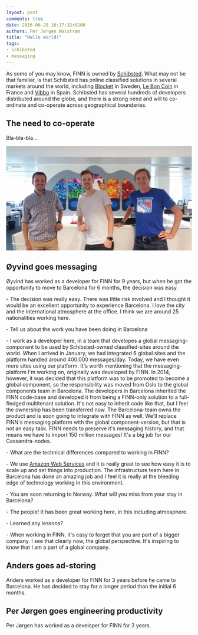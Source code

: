 ```yaml
---
layout: post
comments: true
date: 2016-06-28 16:17:32+0200
authors: Per Jørgen Walstrøm
title: "Hello world!"
tags:
- schibsted
- messaging
---
```


As some of you may know, FINN is owned by [Schibsted](http://www.schibsted.com/). What may not be that familiar, is that Schibsted has online classified solutions in several markets around the world, including [Blocket](http://www.blocket.se) in Sweden, [Le Bon Coin](http://www.leboncoin.fr) in France and [Vibbo](http://www.vibbo.es) in Spain. Schibsted has several hundreds of developers distributed around the globe, and there is a strong need and will to co-ordinate and co-operate across geographical boundaries.

## The need to co-operate
Bla-bla-bla...

![developers_in_bcn](/images/2016-06-28-working-for-another-sch-company/20160628_160134.jpg "happy campers")

## Øyvind goes messaging
Øyvind has worked as a developer for FINN for 9 years, but when he got the opportunity to move to Barcelona for 6 months, the decision was easy.

\- The decision was really easy. There was little risk involved and I thought it would be an excellent opportunity to experience Barcelona. I love the city and the international atmosphere at the office. I think we are around 25 nationalities working here.

\- Tell us about the work you have been doing in Barcelona

\- I work as a developer here, in a team that developes a global messaging-component to be used by Schibsted-owned classified-sites around the world. When I arrived in January, we had integrated 6 global sites and the platform handled around 400.000 messages/day. Today, we have even more sites using our platform. It's worth mentioning that the messaging-platform I'm working on, originally was developed by FINN. In 2014, however, it was decided that this platform was to be promoted to become a global component, so the responsibility was moved from Oslo to the global components team in Barcelona. The developers in Barcelona inherited the FINN code-base and developed it from being a FINN-only solution to a full-fledged multitenant solution. It's not easy to inherit code like that, but I feel the ownership has been transferred now. The Barcelona-team owns the product and is soon going to integrate with FINN as well. We'll replace FINN's messaging platform with the global component-version, but that is not an easy task. FINN needs to preserve it's messaging history, and that means we have to import 150 million messages! It's a big job for our Cassandra-nodes.

\- What are the technical differences compared to working in FINN?

\- We use [Amazon Web Services](http://aws.amazon.com/) and it is really great to see how easy it is to scale up and set things into production. The infrastructure team here in Barcelona has done an amazing job and I feel it is really at the bleeding edge of technology working in this environment. 

\- You are soon returning to Norway. What will you miss from your stay in Barcelona?

\- The people! It has been great working here, in this including atmosphere. 

\- Learned any lessons?

\- When working in FINN, it's easy to forget that you are part of a bigger company. I see that clearly now, the global perspective. It's inspiring to know that I am a part of a global company.

## Anders goes ad-storing
Anders worked as a developer for FINN for 3 years before he came to Barcelona. He has decided to stay for a longer period than the initial 6 months.

## Per Jørgen goes engineering productivity
Per Jørgen has worked as a developer for FINN for 3 years.

